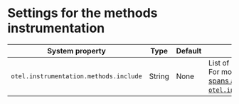 # Settings for the methods instrumentation

| System property 	| Type 	| Default 	| Description 	|
|-----------------	|------	|---------	|-------------	|
| `otel.instrumentation.methods.include` | String| None | List of methods to include for tracing. For more information, see [Creating spans around methods with `otel.instrumentation.methods.include`][cs].

[cs]: https://opentelemetry.io/docs/instrumentation/java/annotations/#creating-spans-around-methods-with-otelinstrumentationmethodsinclude
